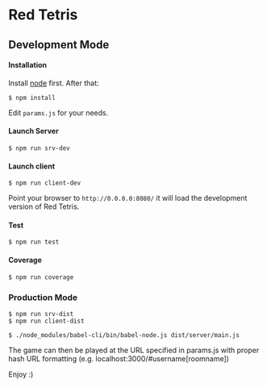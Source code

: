 # Red Tetris

## Development Mode


#### Installation

Install [node](https://nodejs.org/en/) first. After that:
```
$ npm install
```
Edit `params.js` for your needs.

#### Launch Server
```
$ npm run srv-dev
```

#### Launch client
```
$ npm run client-dev
```

Point your browser to `http://0.0.0.0:8080/` it will load the development version of Red Tetris.


#### Test

```
$ npm run test
```

#### Coverage

```
$ npm run coverage

```

### Production Mode


```
$ npm run srv-dist
$ npm run client-dist

$ ./node_modules/babel-cli/bin/babel-node.js dist/server/main.js
```

The game can then be played at the URL specified in params.js with proper hash URL formatting (e.g. localhost:3000/#username\[roomname\])

Enjoy :)